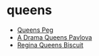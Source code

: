 # queens

 * [Queens Peg](index/q/queens-peg-200240.json)
 * [A Drama Queens Pavlova](index/a/a-drama-queens-pavlova.json)
 * [Regina Queens Biscuit](index/r/regina-queens-biscuit.json)
